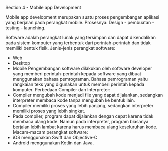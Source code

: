 Section 4 - Mobile app Development

Mobile app development merupakan suatu proses pengembangan aplikasi yang berjalan pada perangkat mobile.
Prosesnya: Design - pembuatan - testing - launching.

Software adalah perangkat lunak yang tersimpan dan dapat dikendalikan pada sistem komputer yang terbentuk dari perintah-perintah dan tidak memiliki bentuk fisik.
Jenis-jenis perangkat software:
- Web 
- Desktop 
- Mobile
Pengembangan software dilakukan oleh software developer yang memberi perintah-perintah kepada software yang dibuat menggunakan bahasa pemrograman.
Bahasa pemrograman yaitu rangkaian teks yang digunakan untuk memberi perintah kepada komputer.
Perbedaan Compiler dan Interpreter:
- Compiler mengubah kode menjadi file yang dapat dijalankan, sedangkan interpreter membaca kode tanpa mengubah ke bentuk lain.
- Compiler memiliki proses yang lebih panjang, sedangkan interpreter memiliki proses yang lebih singkat.
- Pada compiler, program dapat dijalankan dengan cepat karena tidak membaca ulang kode. Namun pada interpreter, program biasanya berjalan lebih lambat karena harus membaca ulang keseluruhan kode.
Macam-macam perangkat software:
- iOS menggunakan Swift dan Objective-C
- Android menggunakan Kotlin dan Java.


